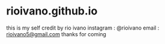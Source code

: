 # rioivano.github.io
this is my self 
credit by rio ivano
instagram : @rioivano
email : rioivano5@gmail.com
thanks for coming

